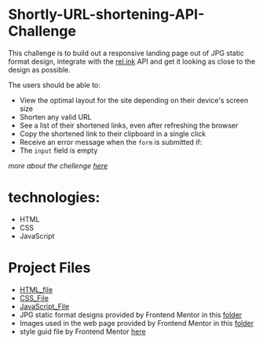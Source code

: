 # Shortly-URL-shortening-API-Challenge

This challenge is to build out a responsive landing page out of JPG static format design, integrate with the [rel.ink](https://rel.ink) API and get it looking as close to the design as possible.

The users should be able to:

- View the optimal layout for the site depending on their device's screen size
- Shorten any valid URL
- See a list of their shortened links, even after refreshing the browser
- Copy the shortened link to their clipboard in a single click
- Receive an error message when the `form` is submitted if:
- The `input` field is empty

*more about the chellenge [here](https://github.com/Enas-Ijaabo/Shortly-URL-shortening-API-Challenge/blob/master/AboutChallenge.md)*


# technologies:

- HTML
- CSS
- JavaScript


# Project Files

- [HTML_file](https://github.com/Enas-Ijaabo/Shortly-URL-shortening-API-Challenge/blob/master/index.html)
- [CSS_File](https://github.com/Enas-Ijaabo/Shortly-URL-shortening-API-Challenge/blob/master/style.css)
- [JavaScript_File](https://github.com/Enas-Ijaabo/Shortly-URL-shortening-API-Challenge/blob/master/index.js)
- JPG static format designs provided by Frontend Mentor in this [folder](https://github.com/Enas-Ijaabo/Shortly-URL-shortening-API-Challenge/tree/master/design)
- Images used in the web page provided by Frontend Mentor in this [folder](https://github.com/Enas-Ijaabo/Shortly-URL-shortening-API-Challenge/tree/master/images)
- style guid file by Frontend Mentor [here](https://github.com/Enas-Ijaabo/Shortly-URL-shortening-API-Challenge/blob/master/style-guide.md)
